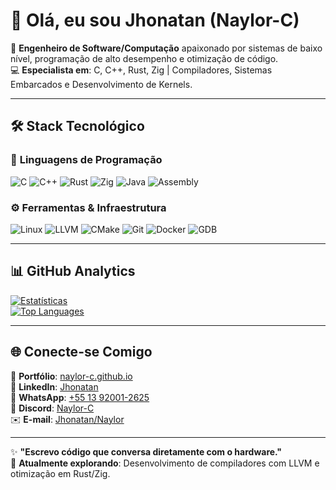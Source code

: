 # 👋 Olá, eu sou Jhonatan (Naylor-C)  

🚀 **Engenheiro de Software/Computação** apaixonado por sistemas de baixo nível, programação de alto desempenho e otimização de código.  
💻 **Especialista em**: C, C++, Rust, Zig | Compiladores, Sistemas Embarcados e Desenvolvimento de Kernels.  

---

## 🛠️ Stack Tecnológico  

### 🔹 **Linguagens de Programação**  
![C](https://img.shields.io/badge/C-00599C?style=for-the-badge&logo=c&logoColor=white)
![C++](https://img.shields.io/badge/C++-00599C?style=for-the-badge&logo=c%2B%2B&logoColor=white)
![Rust](https://img.shields.io/badge/Rust-black?style=for-the-badge&logo=rust&logoColor=#E57324)
![Zig](https://img.shields.io/badge/Zig-F7A41D?style=for-the-badge&logo=zig&logoColor=black)
![Java](https://img.shields.io/badge/Java-007396?style=for-the-badge&logo=openjdk&logoColor=white)
![Assembly](https://img.shields.io/badge/Assembly-8E0B0B?style=for-the-badge&logo=assemblyscript&logoColor=white)

### ⚙️ **Ferramentas & Infraestrutura**  
![Linux](https://img.shields.io/badge/Linux-FCC624?style=for-the-badge&logo=linux&logoColor=black)
![LLVM](https://img.shields.io/badge/LLVM-262D3A?style=for-the-badge&logo=llvm&logoColor=white)
![CMake](https://img.shields.io/badge/CMake-064F8C?style=for-the-badge&logo=cmake&logoColor=white)
![Git](https://img.shields.io/badge/Git-F05032?style=for-the-badge&logo=git&logoColor=white)
![Docker](https://img.shields.io/badge/Docker-2496ED?style=for-the-badge&logo=docker&logoColor=white)
![GDB](https://img.shields.io/badge/GDB-4B8B3B?style=for-the-badge&logo=gnu-bash&logoColor=white)

---

## 📊 **GitHub Analytics**  

[![Estatísticas](https://github-readme-stats.vercel.app/api?username=Naylor-C&show_icons=true&count_private=true&theme=radical&hide_border=true)](https://github.com/Naylor-C)  
[![Top Languages](https://github-readme-stats.vercel.app/api/top-langs/?username=Naylor-C&layout=compact&theme=radical&hide_border=true)](https://github.com/Naylor-C)

---

## 🌐 **Conecte-se Comigo**  

📌 **Portfólio**: [naylor-c.github.io](https://naylor-c.github.io/Naylor-C/)  
🔗 **LinkedIn**: [Jhonatan](https://www.linkedin.com/public-profile/settings?lipi=urn%3Ali%3Apage%3Ad_flagship3_profile_self_edit_contact-info%3BDZmf4XL1RjGpjhyRnwFqTA%3D%3D) <br>
📱 **WhatsApp**: [+55 13 92001-2625](https://wa.me/5513920012625)  
💬 **Discord**: [Naylor-C](https://discord.com/channels/@me/1344427331657404496)  
✉️ **E-mail**: [Jhonatan/Naylor](mailto:academicnaylor@gmail.com)  

---

✨ **"Escrevo código que conversa diretamente com o hardware."**  
🚀 **Atualmente explorando**: Desenvolvimento de compiladores com LLVM e otimização em Rust/Zig.  